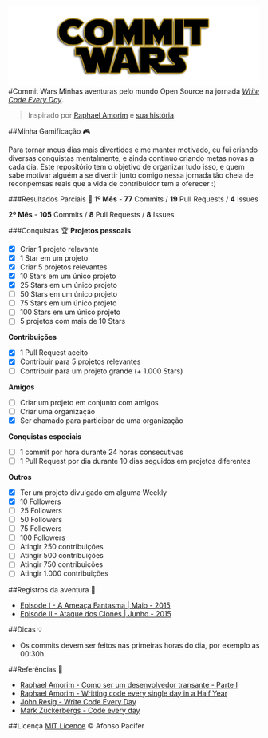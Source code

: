 ![commit wars](cover.png)
#Commit Wars
Minhas aventuras pelo mundo Open Source na jornada *[Write Code Every Day](http://ejohn.org/blog/write-code-every-day/)*.

> Inspirado por [Raphael Amorim](https://github.com/raphamorim) e [sua história](https://github.com/raphamorim/500-dias-de-open-source).

##Minha Gamificação :video_game:

Para tornar meus dias mais divertidos e me manter motivado, eu fui criando diversas conquistas mentalmente, e ainda continuo criando metas novas a cada dia. Este repositório tem o objetivo de organizar tudo isso, e quem sabe motivar alguém a se divertir junto comigo nessa jornada tão cheia de reconpemsas reais que a vida de contribuidor tem a oferecer :)

###Resultados Parciais :checkered_flag:
**1º Mês** - **77** Commits / **19** Pull Requests / **4** Issues

**2º Mês** - **105** Commits / **8** Pull Requests / **8** Issues

###Conquistas :trophy:
**Projetos pessoais**
- [x] Criar 1 projeto relevante
- [x] 1 Star em um projeto
- [x] Criar 5 projetos relevantes
- [x] 10 Stars em um único projeto
- [x] 25 Stars em um único projeto
- [ ] 50 Stars em um único projeto
- [ ] 75 Stars em um único projeto
- [ ] 100 Stars em um único projeto
- [ ] 5 projetos com mais de 10 Stars

**Contribuições**
- [x] 1 Pull Request aceito
- [x] Contribuir para 5 projetos relevantes
- [ ] Contribuir para um projeto grande (+ 1.000 Stars)

**Amigos**
- [ ] Criar um projeto em conjunto com amigos
- [ ] Criar uma organização
- [x] Ser chamado para participar de uma organização

**Conquistas especiais**
- [ ] 1 commit por hora durante 24 horas consecutivas
- [ ] 1 Pull Request por dia durante 10 dias seguidos em projetos diferentes

**Outros**
- [x] Ter um projeto divulgado em alguma Weekly
- [x] 10 Followers
- [ ] 25 Followers
- [ ] 50 Followers
- [ ] 75 Followers
- [ ] 100 Followers
- [ ] Atingir 250 contribuições
- [ ] Atingir 500 contribuições
- [ ] Atingir 750 contribuições
- [ ] Atingir 1.000 contribuições

##Registros da aventura :memo:
- [Episode I - A Ameaça Fantasma | Maio - 2015](https://medium.com/@afonsopacifer/commit-wars-5c51ddd837cd)
- [Episode II - Ataque dos Clones | Junho - 2015](https://medium.com/@afonsopacifer/commit-wars-a6cd5372b46)

##Dicas :bulb:
- Os commits devem ser feitos nas primeiras horas do dia, por exemplo as 00:30h.

##Referências :page_facing_up:
- [Raphael Amorim - Como ser um desenvolvedor transante - Parte I](https://medium.com/@raphamorim/como-ser-um-desenvolvedor-transante-parte-i-e010c125847f)
- [Raphael Amorim - Writting code every single day in a Half Year](https://medium.com/@raphamorim/what-ive-learned-writting-code-every-single-day-in-a-half-year-a6c504e7300f)
- [John Resig - Write Code Every Day](http://ejohn.org/blog/write-code-every-day/)
- [Mark Zuckerbergs - Code every day](http://www.zdnet.com/article/mark-zuckerbergs-personal-challenge-for-2012-code-every-day/)

##Licença
[MIT Licence](licence.md) © Afonso Pacifer
